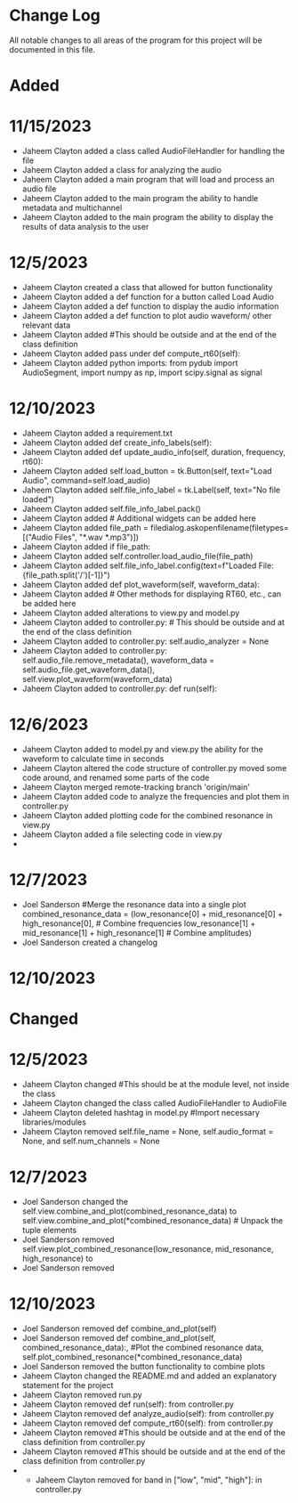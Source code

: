# Change Log
All notable changes to all areas of the program for this project will be documented in this file.

# Added
# 11/15/2023
* Jaheem Clayton added a class called AudioFileHandler for handling the file
* Jaheem Clayton added a class for analyzing the audio
* Jaheem Clayton added a main program that will load and process an audio file
* Jaheem Clayton added to the main program the ability to handle metadata and multichannel
* Jaheem Clayton added to the main program the ability to display the results of data analysis to the user
# 12/5/2023
* Jaheem Clayton created a class that allowed for button functionality   
* Jaheem Clayton added a def function for a button called Load Audio
* Jaheem Clayton added a def function to display the audio information
* Jaheem Clayton added a def function to plot audio waveform/ other relevant data
* Jaheem Clayton added #This should be outside and at the end of the class definition
* Jaheem Clayton added pass under def compute_rt60(self):
* Jaheem Clayton added python imports: from pydub import AudioSegment, 
import numpy as np, import scipy.signal as signal
# 12/10/2023
*  Jaheem Clayton added a requirement.txt 
*  Jaheem Clayton added  def create_info_labels(self):
*  Jaheem Clayton added  def update_audio_info(self, duration, frequency, rt60):
*  Jaheem Clayton added  self.load_button = tk.Button(self, text="Load Audio", command=self.load_audio)
*  Jaheem Clayton added self.file_info_label = tk.Label(self, text="No file loaded")
*  Jaheem Clayton added self.file_info_label.pack()
*  Jaheem Clayton added  # Additional widgets can be added here
*  Jaheem Clayton added file_path = filedialog.askopenfilename(filetypes=[("Audio Files", "*.wav *.mp3")])
*  Jaheem Clayton added if file_path:
*  Jaheem Clayton added  self.controller.load_audio_file(file_path)
*  Jaheem Clayton added self.file_info_label.config(text=f"Loaded File: {file_path.split('/')[-1]}")
*   Jaheem Clayton added def plot_waveform(self, waveform_data):
*  Jaheem Clayton added # Other methods for displaying RT60, etc., can be added here
*  Jaheem Clayton added alterations to view.py and model.py
*  Jaheem Clayton added to controller.py: # This should be outside and at the end of the class definition
*  Jaheem Clayton added to controller.py: self.audio_analyzer = None
*  Jaheem Clayton added to controller.py: self.audio_file.remove_metadata(),  waveform_data = self.audio_file.get_waveform_data(), self.view.plot_waveform(waveform_data)
*  Jaheem Clayton added to controller.py: def run(self):
# 12/6/2023
* Jaheem Clayton added to model.py and view.py the ability for the waveform to calculate time in seconds
* Jaheem Clayton altered the code structure of controller.py moved some code around, and renamed some parts of the code
* Jaheem Clayton merged remote-tracking branch 'origin/main'
*  Jaheem Clayton added code to analyze the frequencies and plot them in controller.py
*  Jaheem Clayton added plotting code for the combined resonance in view.py
*  Jaheem Clayton added a file selecting code in view.py
*  
# 12/7/2023
* Joel Sanderson #Merge the resonance data into a single plot combined_resonance_data = (low_resonance[0] + mid_resonance[0] + high_resonance[0],  # Combine frequencies low_resonance[1] + mid_resonance[1] + high_resonance[1]  # Combine amplitudes)
* Joel Sanderson created a changelog
# 12/10/2023
# Changed
# 12/5/2023
* Jaheem Clayton changed #This should be at the module level, not inside the class
* Jaheem Clayton changed the class called AudioFileHandler to AudioFile
* Jaheem Clayton deleted hashtag in model.py #Import necessary libraries/modules
* Jaheem Clayton removed  self.file_name = None, self.audio_format = None, and self.num_channels = None
 # 12/7/2023
*  Joel Sanderson changed the self.view.combine_and_plot(combined_resonance_data) to self.view.combine_and_plot(*combined_resonance_data)  # Unpack the tuple elements
*  Joel Sanderson removed self.view.plot_combined_resonance(low_resonance, mid_resonance, high_resonance) to 
*  Joel Sanderson removed 
  # 12/10/2023
*  Joel Sanderson removed def combine_and_plot(self)
*  Joel Sanderson removed def combine_and_plot(self, combined_resonance_data):, #Plot the combined resonance data, self.plot_combined_resonance(*combined_resonance_data) 
*  Joel Sanderson removed the button functionality to combine plots
*  Jaheem Clayton changed the README.md and added an explanatory statement for the project
*  Jaheem Clayton removed run.py
*  Jaheem Clayton removed def run(self): from controller.py
*  Jaheem Clayton removed  def analyze_audio(self): from controller.py
*  Jaheem Clayton removed  def compute_rt60(self): from controller.py
*  Jaheem Clayton removed #This should be outside and at the end of the class definition from controller.py
*  Jaheem Clayton removed #This should be outside and at the end of the class definition from controller.py
*  *  Jaheem Clayton removed for band in ["low", "mid", "high"]: in controller.py
